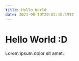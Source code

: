 ```yaml
---
title: Hello World
date: 2021-08-19T20:02:18.191Z
---
```

# Hello World :D

Lorem ipsum dolor sit amet.